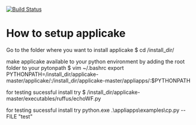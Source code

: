 [![Build Status](https://travis-ci.org/lcb/applicake.svg)](https://travis-ci.org/lcb/applicake)

How to setup applicake
======================

Go to the folder where you want to install applicake
$ cd /install_dir/

make applicake available to your python environment by adding the root folder to your pytonpath
$ vim ~/.bashrc
export PYTHONPATH=/install_dir/applicake-master/applicake/:/install_dir/applicake-master/appliapps/:$PYTHONPATH

for testing sucessful install try
$ /install_dir/applicake-master/executables/ruffus/echoWF.py

for testing sucessful install try
python.exe .\appliapps\examples\cp.py --FILE "test"
